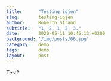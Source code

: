 ```yaml
---
title:      "Testing igjen"
slug:       testing-igjen
author:     Roberth Strand
subtitle:   "1, 2, 1, 2, 3."
date:       2020-05-11 10:45:13 +0200
background: '/img/posts/06.jpg'
category:   demo
tags:       demo
layout:     post
---
```

Test?